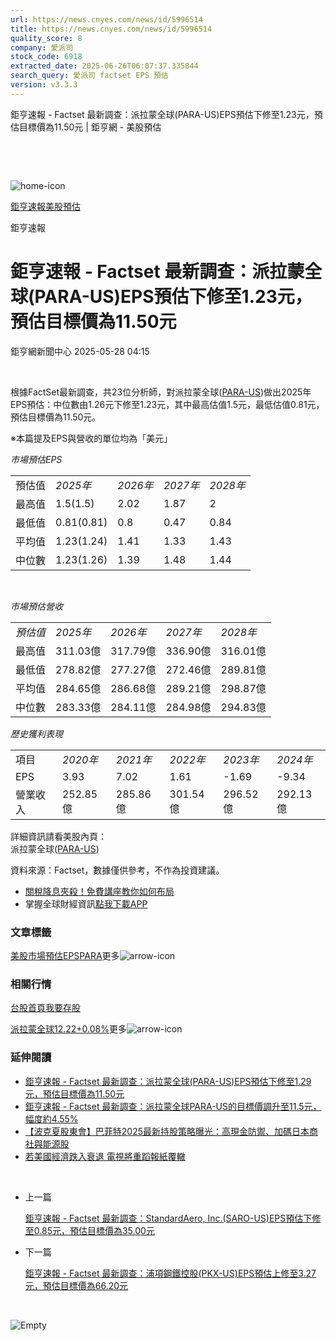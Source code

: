 ```yaml
---
url: https://news.cnyes.com/news/id/5996514
title: https://news.cnyes.com/news/id/5996514
quality_score: 8
company: 愛派司
stock_code: 6918
extracted_date: 2025-06-26T06:07:37.335844
search_query: 愛派司 factset EPS 預估
version: v3.3.3
---
```


鉅亨速報 - Factset 最新調查：派拉蒙全球(PARA-US)EPS預估下修至1.23元，預估目標價為11.50元 | 鉅亨網 - 美股預估

‌

‌

![home-icon](/assets/icons/breadCrumb/symbol-icon-home.svg)

[鉅亨速報](/news/cat/anue_live)[美股預估](/news/cat/us_forecast)

鉅亨速報

# 鉅亨速報 - Factset 最新調查：派拉蒙全球(PARA-US)EPS預估下修至1.23元，預估目標價為11.50元

鉅亨網新聞中心 2025-05-28 04:15

‌

根據FactSet最新調查，共23位分析師，對派拉蒙全球([PARA-US](https://invest.cnyes.com/usstock/detail/PARA))做出2025年EPS預估：中位數由1.26元下修至1.23元，其中最高估值1.5元，最低估值0.81元，預估目標價為11.50元。

※本篇提及EPS與營收的單位均為「美元」

*市場預估EPS*

|  |  |  |  |  |
| --- | --- | --- | --- | --- |
| 預估值 | *2025年* | *2026年* | *2027年* | *2028年* |
| 最高值 | 1.5(1.5) | 2.02 | 1.87 | 2 |
| 最低值 | 0.81(0.81) | 0.8 | 0.47 | 0.84 |
| 平均值 | 1.23(1.24) | 1.41 | 1.33 | 1.43 |
| 中位數 | 1.23(1.26) | 1.39 | 1.48 | 1.44 |

‌

*市場預估營收*

|  |  |  |  |  |
| --- | --- | --- | --- | --- |
| *預估值* | *2025年* | *2026年* | *2027年* | *2028年* |
| 最高值 | 311.03億 | 317.79億 | 336.90億 | 316.01億 |
| 最低值 | 278.82億 | 277.27億 | 272.46億 | 289.81億 |
| 平均值 | 284.65億 | 286.68億 | 289.21億 | 298.87億 |
| 中位數 | 283.33億 | 284.11億 | 284.98億 | 294.83億 |

*歷史獲利表現*

|  |  |  |  |  |  |
| --- | --- | --- | --- | --- | --- |
| 項目 | *2020年* | *2021年* | *2022年* | *2023年* | *2024年* |
| EPS | 3.93 | 7.02 | 1.61 | -1.69 | -9.34 |
| 營業收入 | 252.85億 | 285.86億 | 301.54億 | 296.52億 | 292.13億 |

詳細資訊請看美股內頁：  
派拉蒙全球([PARA-US](https://invest.cnyes.com/usstock/detail/PARA))

資料來源：Factset，數據僅供參考，不作為投資建議。

* [關稅降息夾殺！免費講座教你如何布局](https://events.cnyes.com/rsc2025H2-35584?utm_source=anue&utm_medium=usstocks_end)
* 掌握全球財經資訊[點我下載APP](http://www.cnyes.com/app/?utm_source=mweb&utm_medium=HamMenuBanner&utm_campaign=fixed&utm_content=entr)

### 文章標籤

[美股](https://news.cnyes.com/tag/美股 "美股")[市場預估](https://news.cnyes.com/tag/市場預估 "市場預估")[EPS](https://news.cnyes.com/tag/EPS "EPS")[PARA](https://news.cnyes.com/tag/PARA "PARA")更多![arrow-icon](/assets/icons/arrows/arrow-down.svg)

### 相關行情

[台股首頁](https://www.cnyes.com/twstock)[我要存股](https://supr.link/8OHaU)

[派拉蒙全球12.22+0.08%](https://invest.cnyes.com/usstock/detail/PARA)更多![arrow-icon](/assets/icons/arrows/arrow-down.svg)

### 延伸閱讀

* [鉅亨速報 - Factset 最新調查：派拉蒙全球(PARA-US)EPS預估下修至1.29元，預估目標價為11.50元](/news/id/5972250)
* [鉅亨速報 - Factset 最新調查：派拉蒙全球PARA-US的目標價調升至11.5元，幅度約4.55%](/news/id/5972222)
* [【波克夏股東會】巴菲特2025最新持股策略曝光：高現金防禦、加碼日本商社與能源股](/news/id/5959718)
* [若美國經濟跌入衰退 電視將重蹈報紙覆轍](/news/id/5941606)

‌

* 上一篇

  [鉅亨速報 - Factset 最新調查：StandardAero, Inc.(SARO-US)EPS預估下修至0.85元，預估目標價為35.00元](/news/id/5998442)
* 下一篇

  [鉅亨速報 - Factset 最新調查：浦項鋼鐵控股(PKX-US)EPS預估上修至3.27元，預估目標價為66.20元](/news/id/5996462)

‌

![Empty](/assets/icons/skeleton/empty-image.svg)

‌